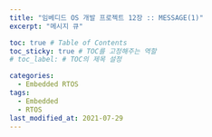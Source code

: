 ```yaml
---
title: "임베디드 OS 개발 프로젝트 12장 :: MESSAGE(1)"
excerpt: "메시지 큐"

toc: true # Table of Contents
toc_sticky: true # TOC를 고정해주는 역할 
# toc_label: # TOC의 제목 설정

categories:
  - Embedded RTOS
tags:
  - Embedded
  - RTOS
last_modified_at: 2021-07-29
---
```


